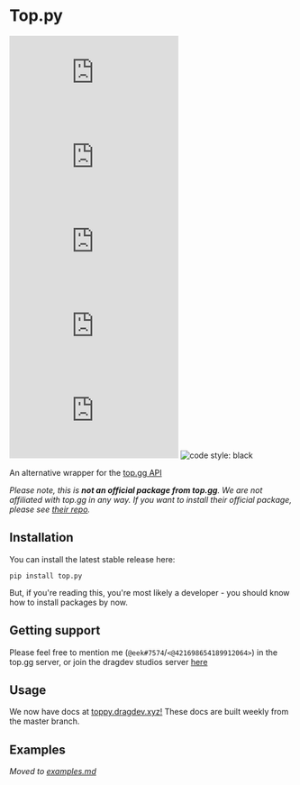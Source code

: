# Top.py
![issues: unresolved](https://img.shields.io/github/issues/dragdev-studios/top.py?style=flat-square)
![pull requests: unresolved](https://img.shields.io/github/issues-pr/dragdev-studios/top.py?style=flat-square)
![version: unresolved](https://img.shields.io/pypi/v/top.py?style=flat-square)
![supported python versions: unresolved](https://img.shields.io/pypi/pyversions/top.py?style=flat-square)
![downloads: unresolved](https://img.shields.io/pypi/dw/top.py?style=flat-square)
![code style: black](https://img.shields.io/badge/code%20style-black-black?style=flat-square)


An alternative wrapper for the [top.gg API](//docs.top.gg)

*Please note, this is __not an official package from top.gg__. We are not affiliated with top.gg in any way.
If you want to install their official package, please see [their repo](//github.com/top-gg/python-sdk).*


## Installation
You can install the latest stable release here:
```shell
pip install top.py
```
But, if you're reading this, you're most likely a developer - you should know how to install packages by now.

## Getting support
Please feel free to mention me (`@eek#7574`/`<@421698654189912064>`) in the top.gg server, 
or join the dragdev studios server [here](//discord.gg/YBNWw7nMGH)

## Usage
We now have docs at [toppy.dragdev.xyz!](//toppy.dragdev.xyz) These docs are built weekly from the master branch.

## Examples
*Moved to [examples.md](/examples.md)*
